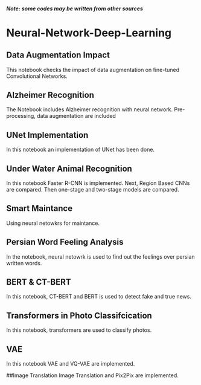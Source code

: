 #### *Note: some codes may be written from other sources*

# Neural-Network-Deep-Learning

## Data Augmentation Impact
This notebook checks the impact of data augmentation on fine-tuned Convolutional Networks.

## Alzheimer Recognition
The Notebook includes Alzheimer recognition with neural network. Pre-processing, data augmentation are included

## UNet Implementation
In this notebook an implementation of UNet has been done.

## Under Water Animal Recognition
In this notebook Faster R-CNN is implemented. Next, Region Based CNNs are compared. Then one-stage and two-stage models are compared.

## Smart Maintance
Using neural netowkrs for maintance.

## Persian Word Feeling Analysis
In the notebook, neural netowrk is used to find out the feelings over persian written words.

## BERT & CT-BERT
In this notebook, CT-BERT and BERT is used to detect fake and true news.

## Transformers in Photo Classifcication
In this notebook, transformers are used to classify photos.

## VAE
In this notebook VAE and VQ-VAE are implemented.

##Image Translation
Image Translation and Pix2Pix are implemented.
